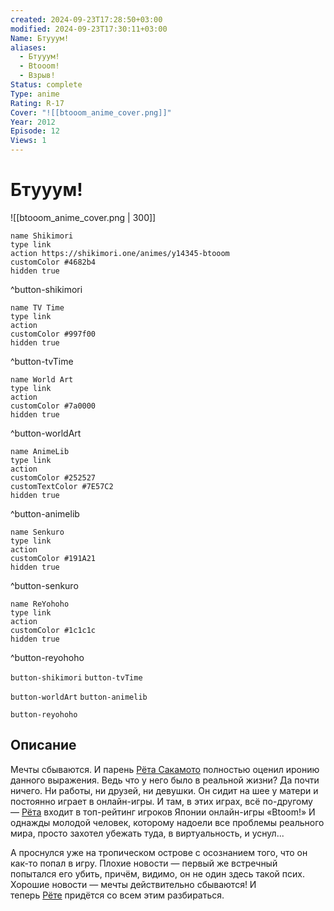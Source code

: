 ```yaml
---
created: 2024-09-23T17:28:50+03:00
modified: 2024-09-23T17:30:11+03:00
Name: Бтууум!
aliases:
  - Бтууум!
  - Btooom!
  - Взрыв!
Status: complete
Type: anime
Rating: R-17
Cover: "![[btooom_anime_cover.png]]"
Year: 2012
Episode: 12
Views: 1
---
```


# Бтууум!

![[btooom_anime_cover.png | 300]]

```button
name Shikimori
type link
action https://shikimori.one/animes/y14345-btooom
customColor #4682b4
hidden true
```
^button-shikimori

```button
name TV Time
type link
action 
customColor #997f00
hidden true
```
^button-tvTime

```button
name World Art
type link
action 
customColor #7a0000
hidden true
```
^button-worldArt

```button
name AnimeLib
type link
action 
customColor #252527
customTextColor #7E57C2
hidden true
```
^button-animelib

```button
name Senkuro
type link
action 
customColor #191A21
hidden true
```
^button-senkuro

```button
name ReYohoho
type link
action 
customColor #1c1c1c
hidden true
```
^button-reyohoho



`button-shikimori` `button-tvTime`

`button-worldArt` `button-animelib`

`button-reyohoho`

## Описание

Мечты сбываются. И парень [Рёта Сакамото](https://shikimori.one/characters/49657-ryouta-sakamoto) полностью оценил иронию данного выражения. Ведь что у него было в реальной жизни? Да почти ничего. Ни работы, ни друзей, ни девушки. Он сидит на шее у матери и постоянно играет в онлайн-игры. И там, в этих играх, всё по-другому — [Рёта](https://shikimori.one/characters/49657-ryouta-sakamoto) входит в топ-рейтинг игроков Японии онлайн-игры «Btoom!» И однажды молодой человек, которому надоели все проблемы реального мира, просто захотел убежать туда, в виртуальность, и уснул...

А проснулся уже на тропическом острове с осознанием того, что он как-то попал в игру. Плохие новости — первый же встречный попытался его убить, причём, видимо, он не один здесь такой псих. Хорошие новости — мечты действительно сбываются! И теперь [Рёте](https://shikimori.one/characters/49657-ryouta-sakamoto) придётся со всем этим разбираться.
